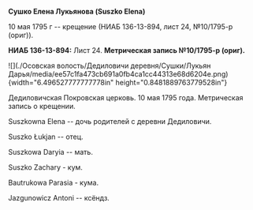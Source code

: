 **Сушко Елена Лукьянова (Suszko Elena)**

10 мая 1795 г -- крещение (НИАБ 136-13-894, лист 24, №10/1795-р (ориг)).

**НИАБ 136-13-894:** Лист 24. **Метрическая запись №10/1795-р (ориг).**

![](./Осовская волость/Дедиловичи деревня/Сушки/Лукьян Дарья/media/ee57c1fa473cb691a0fb4ca1cc44313e68d6204e.png){width="6.496527777777778in"
height="0.8481889763779528in"}

Дедиловичская Покровская церковь. 10 мая 1795 года. Метрическая запись о
крещении.

Suszkowna Elena -- дочь родителей с деревни Дедиловичи.

Suszko Łukjan -- отец.

Suszkowa Daryia -- мать.

Suszko Zachary - кум.

Bautrukowa Parasia - кума.

Jazgunowicz Antoni -- ксёндз.
